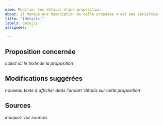 ```yaml
---
name: Modifier les détails d'une proposition
about: Il manque une description ou celle proposée n'est pas satisfaisante
title: "[details]"
labels: details
assignees: ''

---
```


## Proposition concernée

*collez ici le texte de la proposition*

## Modifications suggérées

*nouveau texte à afficher dans l'encart 'détails sur cette proposition'*

## Sources

*indiquez vos sources*
